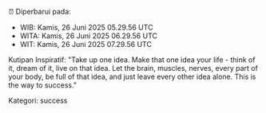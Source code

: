 ⏰ Diperbarui pada:
- WIB: Kamis, 26 Juni 2025 05.29.56 UTC
- WITA: Kamis, 26 Juni 2025 06.29.56 UTC
- WIT: Kamis, 26 Juni 2025 07.29.56 UTC

Kutipan Inspiratif:
"Take up one idea. Make that one idea your life - think of it, dream of it, live on that idea. Let the brain, muscles, nerves, every part of your body, be full of that idea, and just leave every other idea alone. This is the way to success."


Kategori: success

